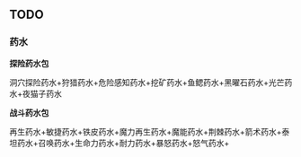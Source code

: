 ## TODO

### 药水

**探险药水包**

 洞穴探险药水+狩猎药水+危险感知药水+挖矿药水+鱼鳃药水+黑曜石药水+光芒药水+夜猫子药水

**战斗药水包**

再生药水+敏捷药水+铁皮药水+魔力再生药水+魔能药水+荆棘药水+箭术药水+泰坦药水+召唤药水+生命力药水+耐力药水+暴怒药水+怒气药水+

